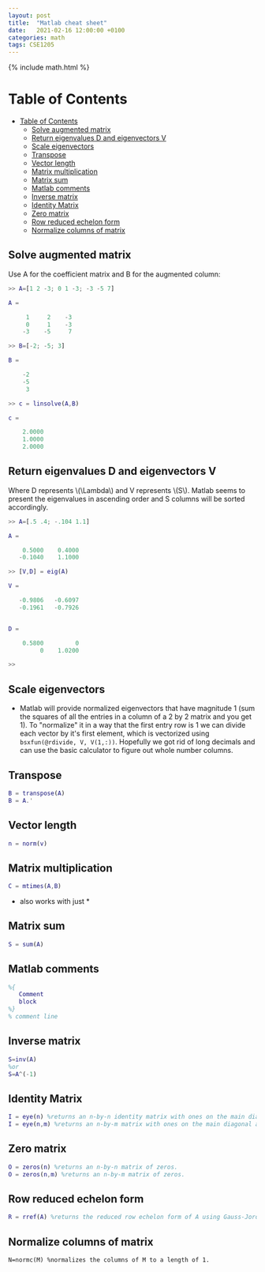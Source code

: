 ```yaml
---
layout: post
title:  "Matlab cheat sheet"
date:   2021-02-16 12:00:00 +0100
categories: math
tags: CSE1205
---
```

{% include math.html %}
<!--more-->

# Table of Contents
- [Table of Contents](#table-of-contents)
  - [Solve augmented matrix](#solve-augmented-matrix)
  - [Return eigenvalues D and eigenvectors V](#return-eigenvalues-d-and-eigenvectors-v)
  - [Scale eigenvectors](#scale-eigenvectors)
  - [Transpose](#transpose)
  - [Vector length](#vector-length)
  - [Matrix multiplication](#matrix-multiplication)
  - [Matrix sum](#matrix-sum)
  - [Matlab comments](#matlab-comments)
  - [Inverse matrix](#inverse-matrix)
  - [Identity Matrix](#identity-matrix)
  - [Zero matrix](#zero-matrix)
  - [Row reduced echelon form](#row-reduced-echelon-form)
  - [Normalize columns of matrix](#normalize-columns-of-matrix)

## Solve augmented matrix

Use A for the coefficient matrix and B for the augmented column:

```matlab
>> A=[1 2 -3; 0 1 -3; -3 -5 7]

A =

     1     2    -3
     0     1    -3
    -3    -5     7

>> B=[-2; -5; 3]

B =

    -2
    -5
     3

>> c = linsolve(A,B)

c =

    2.0000
    1.0000
    2.0000
```

## Return eigenvalues D and eigenvectors V

Where D represents \\(\Lambda\\) and V represents \\(S\\). Matlab seems to present the eigenvalues in ascending order and S columns will be sorted accordingly.

```matlab
>> A=[.5 .4; -.104 1.1]

A =

    0.5000    0.4000
   -0.1040    1.1000

>> [V,D] = eig(A)

V =

   -0.9806   -0.6097
   -0.1961   -0.7926


D =

    0.5800         0
         0    1.0200

>> 
```

## Scale eigenvectors
* Matlab will provide normalized eigenvectors that have magnitude 1 (sum the squares of all the entries in a column of a 2 by 2 matrix and you get 1). To "normalize" it in a way that the first entry row is 1 we can divide each vector by it's first element, which is vectorized using `bsxfun(@rdivide, V, V(1,:))`. Hopefully we got rid of long decimals and can use the basic calculator to figure out whole number columns.

## Transpose

```matlab
B = transpose(A)
B = A.'
```

## Vector length

```matlab
n = norm(v)
```

## Matrix multiplication

```matlab
C = mtimes(A,B)
```
* also works with just *

## Matrix sum
```matlab
S = sum(A)
```

## Matlab comments

```matlab
%{
   Comment
   block
%}
% comment line
```

## Inverse matrix
```matlab
S=inv(A)
%or
S=A^(-1)
```

## Identity Matrix
```matlab
I = eye(n) %returns an n-by-n identity matrix with ones on the main diagonal and zeros elsewhere.
I = eye(n,m) %returns an n-by-m matrix with ones on the main diagonal and zeros elsewhere.
```

## Zero matrix
```matlab
O = zeros(n) %returns an n-by-n matrix of zeros.
O = zeros(n,m) %returns an n-by-m matrix of zeros.
```

## Row reduced echelon form
```matlab
R = rref(A) %returns the reduced row echelon form of A using Gauss-Jordan elimination with partial pivoting.
```

## Normalize columns of matrix
```
N=normc(M) %normalizes the columns of M to a length of 1.
```